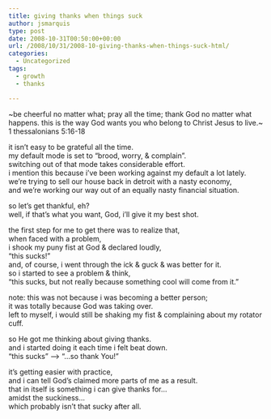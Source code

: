 ```yaml
---
title: giving thanks when things suck
author: jsmarquis
type: post
date: 2008-10-31T00:50:00+00:00
url: /2008/10/31/2008-10-giving-thanks-when-things-suck-html/
categories:
  - Uncategorized
tags:
  - growth
  - thanks

---
```

~be cheerful no matter what; pray all the time; thank God no matter what happens. this is the way God wants you who belong to Christ Jesus to live.~  
1 thessalonians 5:16-18

it isn&#8217;t easy to be grateful all the time.  
my default mode is set to &#8220;brood, worry, & complain&#8221;.  
switching out of that mode takes considerable effort.  
i mention this because i&#8217;ve been working against my default a lot lately.  
we&#8217;re trying to sell our house back in detroit with a nasty economy,  
and we&#8217;re working our way out of an equally nasty financial situation.

so let&#8217;s get thankful, eh?  
well, if that&#8217;s what you want, God, i&#8217;ll give it my best shot.

the first step for me to get there was to realize that,  
when faced with a problem,  
i shook my puny fist at God & declared loudly,  
&#8220;this sucks!&#8221;  
and, of course, i went through the ick & guck & was better for it.  
so i started to see a problem & think,  
&#8220;this sucks, but not really because something cool will come from it.&#8221;

note: this was not because i was becoming a better person;  
it was totally because God was taking over.  
left to myself, i would still be shaking my fist & complaining about my rotator cuff.

so He got me thinking about giving thanks.  
and i started doing it each time i felt beat down.  
&#8220;this sucks&#8221; &#8212;> &#8220;&#8230;so thank You!&#8221;

it&#8217;s getting easier with practice,  
and i can tell God&#8217;s claimed more parts of me as a result.  
that in itself is something i can give thanks for&#8230;  
amidst the suckiness&#8230;  
which probably isn&#8217;t that sucky after all.